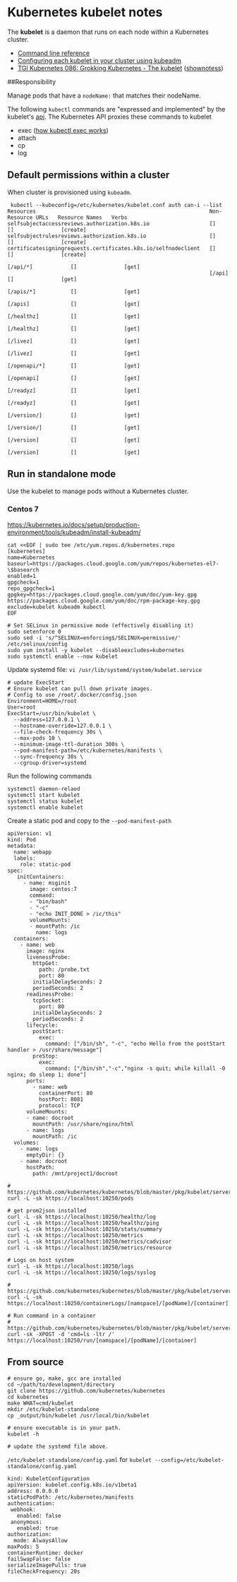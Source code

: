 # Kubernetes kubelet notes

The **kubelet** is a daemon that runs on each node within a Kubernetes cluster. 

- [Command line reference](https://kubernetes.io/docs/reference/command-line-tools-reference/kubelet/)
- [Configuring each kubelet in your cluster using kubeadm](https://kubernetes.io/docs/setup/production-environment/tools/kubeadm/kubelet-integration/)
- [TGI Kubernetes 086: Grokking Kubernetes - The kubelet](https://www.youtube.com/watch?v=CKpSyl5vgK8) ([shownotess](https://github.com/vmware-tanzu/tgik/tree/master/episodes/086))

##Responsibility

Manage pods that have a `nodeName:` that matches their nodeName.

The following `kubectl` commands are "expressed and implemented" by the kubelet's [api](https://github.com/kubernetes/kubernetes/blob/master/pkg/kubelet/server/server.go). The Kubernetes API proxies these commands to kubelet


- exec ([how kubectl exec works](https://erkanerol.github.io/post/how-kubectl-exec-works/))
- attach
- cp
- log


## Default permissions within a cluster

When cluster is provisioned using `kubeadm`. 

```
 kubectl --kubeconfig=/etc/kubernetes/kubelet.conf auth can-i --list
Resources                                                       Non-Resource URLs   Resource Names   Verbs
selfsubjectaccessreviews.authorization.k8s.io                   []                  []               [create]
selfsubjectrulesreviews.authorization.k8s.io                    []                  []               [create]
certificatesigningrequests.certificates.k8s.io/selfnodeclient   []                  []               [create]
                                                                [/api/*]            []               [get]
                                                                [/api]              []               [get]
                                                                [/apis/*]           []               [get]
                                                                [/apis]             []               [get]
                                                                [/healthz]          []               [get]
                                                                [/healthz]          []               [get]
                                                                [/livez]            []               [get]
                                                                [/livez]            []               [get]
                                                                [/openapi/*]        []               [get]
                                                                [/openapi]          []               [get]
                                                                [/readyz]           []               [get]
                                                                [/readyz]           []               [get]
                                                                [/version/]         []               [get]
                                                                [/version/]         []               [get]
                                                                [/version]          []               [get]
                                                                [/version]          []               [get]
```

## Run in standalone mode

Use the kubelet to manage pods without a Kubernetes cluster.


### Centos 7
https://kubernetes.io/docs/setup/production-environment/tools/kubeadm/install-kubeadm/

```
cat <<EOF | sudo tee /etc/yum.repos.d/kubernetes.repo
[kubernetes]
name=Kubernetes
baseurl=https://packages.cloud.google.com/yum/repos/kubernetes-el7-\$basearch
enabled=1
gpgcheck=1
repo_gpgcheck=1
gpgkey=https://packages.cloud.google.com/yum/doc/yum-key.gpg https://packages.cloud.google.com/yum/doc/rpm-package-key.gpg
exclude=kubelet kubeadm kubectl
EOF
```

```
# Set SELinux in permissive mode (effectively disabling it)
sudo setenforce 0
sudo sed -i 's/^SELINUX=enforcing$/SELINUX=permissive/' /etc/selinux/config
sudo yum install -y kubelet --disableexcludes=kubernetes
sudo systemctl enable --now kubelet
```

Update systemd file: `vi /usr/lib/systemd/system/kubelet.service`

```
# update ExecStart
# Ensure kubelet can pull down private images.
# Config to use /root/.docker/config.json
Environment=HOME=/root
User=root
ExecStart=/usr/bin/kubelet \
  --address=127.0.0.1 \
  --hostname-override=127.0.0.1 \
  --file-check-frequency 30s \
  --max-pods 10 \
  --minimum-image-ttl-duration 300s \
  --pod-manifest-path=/etc/kubernetes/manifests \
  --sync-frequency 30s \
  --cgroup-driver=systemd
```

Run the following commands

```
systemctl daemon-relaod
systemctl start kubelet
systemctl status kubelet
systemctl enable kubelet
```

Create a static pod and copy to the `--pod-manifest-path`

```
apiVersion: v1
kind: Pod
metadata:
  name: webapp
  labels:
    role: static-pod
spec:
   initContainers:
     - name: msginit
       image: centos:7
       command:
       - "bin/bash"
       - "-c"
       - "echo INIT_DONE > /ic/this"
       volumeMounts:
       - mountPath: /ic
         name: logs
  containers:
    - name: web
      image: nginx
      livenessProbe:
        httpGet:
          path: /probe.txt
          port: 80
        initialDelaySeconds: 2
        periodSeconds: 2
      readinessProbe:
        tcpSocket:
          port: 80
        initialDelaySeconds: 2
        periodSeconds: 2
      lifecycle:
        postStart:
          exec:
            command: ["/bin/sh", "-c", "echo Hello from the postStart handler > /usr/share/message"]
        preStop:
          exec:
            command: ["/bin/sh","-c","nginx -s quit; while killall -0 nginx; do sleep 1; done"]
      ports:
        - name: web
          containerPort: 80
          hostPort: 8081
          protocol: TCP
      volumeMounts:
      - name: docroot
        mountPath: /usr/share/nginx/html
      - name: logs
        mountPath: /ic
  volumes:
    - name: logs
      emptyDir: {}
    - name: docroot
      hostPath:
        path: /mnt/project1/docroot
```

```
# https://github.com/kubernetes/kubernetes/blob/master/pkg/kubelet/server/server.go#L328
curl -L -sk https://localhost:10250/pods

# get prom2json installed
curl -L -sk https://localhost:10250/healthz/log
curl -L -sk https://localhost:10250/healthz/ping
curl -L -sk https://localhost:10250/stats/summary
curl -L -sk https://localhost:10250/metrics
curl -L -sk https://localhost:10250/metrics/cadvisor
curl -L -sk https://localhost:10250/metrics/resource

# Logs on host system
curl -L -sk https://localhost:10250/logs
curl -L -sk https://localhost:10250/logs/syslog

# https://github.com/kubernetes/kubernetes/blob/master/pkg/kubelet/server/server.go#L484
curl -L -sk https://localhost:10250/containerLogs/[namspace]/[podName]/[container]

# Run command in a container
# https://github.com/kubernetes/kubernetes/blob/master/pkg/kubelet/server/server.go#L419
curl -sk -XPOST -d 'cmd=ls -ltr /' https://localhost:10250/run/[namspace]/[podName]/[container]

```


## From source

```
# ensure go, make, gcc are installed
cd ~/path/to/development/directory
git clone https://github.com/kubernetes/kubernetes
cd kubernetes
make WHAT=cmd/kubelet
mkdir /etc/kubelet-standalone
cp _output/bin/kubelet /usr/local/bin/kubelet

# ensure executable is in your path.
kubelet -h

# update the systemd file above.

```

`/etc/kubelet-standalone/config.yaml` for `kubelet --config=/etc/kubelet-standalone/config.yaml` 

```
kind: KubeletConfiguration
apiVersion: kubelet.config.k8s.io/v1beta1
address: 0.0.0.0
staticPodPath: /etc/kubernetes/manifests
authentication:
 webhook:
   enabled: false
 anonymous:
   enabled: true
authorization:
  mode: AlwaysAllow
maxPods: 5
containerRuntime: docker
failSwapFalse: false
serializeImagePulls: true
fileCheckFrequency: 20s
```